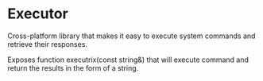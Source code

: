 # Executor
Cross-platform library that makes it easy to execute system commands and retrieve their responses.

Exposes function executrix(const string&) that will execute command and return
the results in the form of a string.
